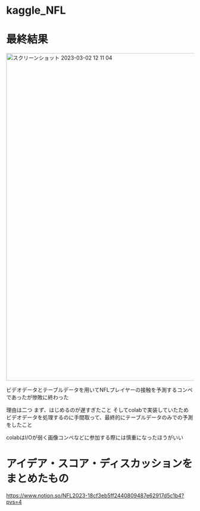# kaggle_NFL

# 最終結果
<img width="880" alt="スクリーンショット 2023-03-02 12 11 04" src="https://user-images.githubusercontent.com/63344524/222321364-8d0900c7-f5a5-4e1e-a7e8-6ed6a1ca66ab.png">

ビデオデータとテーブルデータを用いてNFLプレイヤーの接触を予測するコンペであったが惨敗に終わった

理由は二つ
まず、はじめるのが遅すぎたこと
そしてcolabで実装していたためビデオデータを処理するのに手間取って、最終的にテーブルデータのみでの予測をしたこと

colabはI/Oが弱く画像コンペなどに参加する際には慎重になったほうがいい

# アイデア・スコア・ディスカッションをまとめたもの
https://www.notion.so/NFL2023-18cf3eb5ff2440809487e62917d5c1b4?pvs=4
